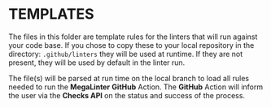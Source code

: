 # TEMPLATES

The files in this folder are template rules for the linters that will run against your code base. If you chose to copy these to your local repository in the directory: `.github/linters` they will be used at runtime. If they are not present, they will be used by default in the linter run.

The file(s) will be parsed at run time on the local branch to load all rules needed to run the **MegaLinter** **GitHub** Action.
The **GitHub** Action will inform the user via the **Checks API** on the status and success of the process.
